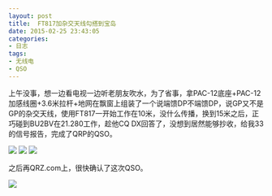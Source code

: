 ```yaml
---
layout: post
title: 	FT817加杂交天线勾搭到宝岛
date: 2015-02-25 23:43:05
categories:
- 日志
tags:
- 无线电
- QSO
---
```


上午没事，想一边看电视一边听老朋友吹水，为了省事，拿PAC-12底座+PAC-12加感线圈+3.6米拉杆+地网在飘窗上组装了一个说端馈DP不端馈DP，说GP又不是GP的杂交天线，使用FT817一开始工作在10米，没什么传播，换到15米之后，正巧碰到BU2BV在21.280工作，趁他CQ DX回答了，没想到居然能够抄收，给我33的信号报告，完成了QRP的QSO。

![](http://i1328.photobucket.com/albums/w532/xwlogic/2015-02-25%20112708_zpsvab1oyod.jpg)
![](http://i1328.photobucket.com/albums/w532/xwlogic/2015-02-25%20112653_zpsptcn4hff.jpg)
![](http://i1328.photobucket.com/albums/w532/xwlogic/2015-02-25%20112642_zpsnylifylx.jpg)

之后再QRZ.com上，很快确认了这次QSO。

![](http://i1328.photobucket.com/albums/w532/xwlogic/_zpsttkdqtwz.jpg)
